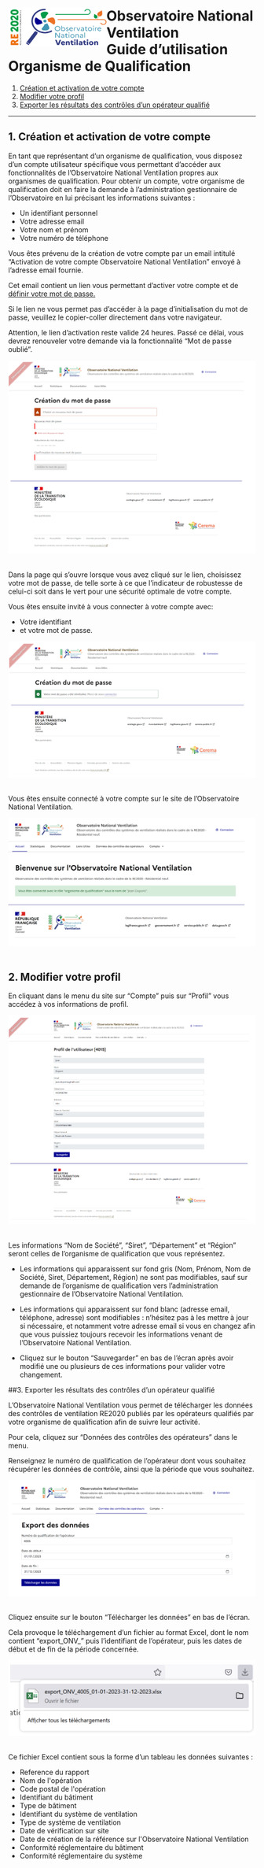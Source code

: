 
<a name="top"></a>
#  <img src="https://github.com/dooApp/onv/blob/docs/wiki-images/logo-onv.png?raw=true" align="left" height="80" width="200" > Observatoire National Ventilation <br>Guide d’utilisation Organisme de Qualification

1. [Création et activation de votre compte](#creation)
2. [Modifier votre profil](#modify)
3. [Exporter les résultats des contrôles d’un opérateur qualifié](#export)

----

## 1. Création et activation de votre compte <a name="creation"></a>

En tant que représentant d’un organisme de qualification, vous disposez d’un compte utilisateur spécifique vous permettant d’accéder aux fonctionnalités de l’Observatoire National Ventilation propres aux organismes de qualification.
Pour obtenir un compte, votre organisme de qualification doit en faire la demande à l’administration gestionnaire de l’Observatoire en lui précisant les informations suivantes : 
 - Un identifiant personnel
 - Votre adresse email
 - Votre nom et prénom
 - Votre numéro de téléphone

Vous êtes prévenu de la création de votre compte par un email intitulé “Activation de votre compte Observatoire National Ventilation” envoyé à l’adresse email fournie.

Cet email contient un lien vous permettant d’activer votre compte et de [définir votre mot de passe.](https://observatoire-national-ventilation.github.io/onv/access-operator/#setPassword)

Si le lien ne vous permet pas d’accéder à la page d’initialisation du mot de passe, veuillez le copier-coller directement dans votre navigateur.

Attention, le lien d’activation reste valide 24 heures. Passé ce délai, vous devrez renouveler votre demande via la fonctionnalité “Mot de passe oublié”.

<kbd>
    <a name="setPassword">
        <img src="https://github.com/Observatoire-National-Ventilation/onv/blob/docs/wiki-images/doc_qualif_connexion.png" alt="Créer votre mot de passe">
    </a>    
</kbd>    
<br/><br/>

Dans la page qui s’ouvre lorsque vous avez cliqué sur le lien, choisissez votre mot de passe, de telle sorte à ce que l’indicateur de robustesse de celui-ci soit dans le vert pour une sécurité optimale de votre compte.

Vous êtes ensuite invité à vous connecter à votre compte avec:
 - Votre identifiant
 - et votre mot de passe.

<kbd>
    <a name="setPassword">
        <img src="https://github.com/Observatoire-National-Ventilation/onv/blob/docs/wiki-images/doc_qualif_creation_mdp.png" alt="Créer votre mot de passe">
    </a>    
</kbd>    
<br/><br/>

Vous êtes ensuite connecté à votre compte sur le site de l’Observatoire National Ventilation.

<kbd>
    <a name="setPassword">
        <img src="https://github.com/Observatoire-National-Ventilation/onv/blob/docs/wiki-images/doc_qualif_connexion_ok.png" alt="Créer votre mot de passe">
    </a>    
</kbd>    
<br/><br/>

## 2. Modifier votre profil
En cliquant dans le menu du site sur “Compte” puis sur “Profil” vous accédez à vos informations de profil.

<kbd>
    <a name="setPassword">
        <img src="https://github.com/Observatoire-National-Ventilation/onv/blob/docs/wiki-images/doc_qualif_edition_profil.png" alt="Créer votre mot de passe">
    </a>    
</kbd>    
<br/><br/>

Les informations “Nom de Société”, “Siret”, “Département” et “Région” seront celles de l’organisme de qualification que vous représentez.

* Les informations qui apparaissent sur fond gris (Nom, Prénom, Nom de Société, Siret, Département, Région) ne sont pas modifiables, sauf sur demande de l’organisme de qualification vers l’administration gestionnaire de l’Observatoire National Ventilation.


* Les informations qui apparaissent sur fond blanc (adresse email, téléphone, adresse) sont modifiables : n’hésitez pas à les mettre à jour si nécessaire, et notamment votre adresse email si vous en changez afin que vous puissiez toujours recevoir les informations venant de l’Observatoire National Ventilation.


* Cliquez sur le bouton “Sauvegarder” en bas de l’écran après avoir modifié une ou plusieurs de ces informations pour valider votre changement.


##3. Exporter les résultats des contrôles d’un opérateur qualifié

L’Observatoire National Ventilation vous permet de télécharger les données des contrôles de ventilation RE2020 publiés par les opérateurs qualifiés par votre organisme de qualification afin de suivre leur activité.

Pour cela, cliquez sur “Données des contrôles des opérateurs” dans le menu.

Renseignez le numéro de qualification de l’opérateur dont vous souhaitez récupérer les données de contrôle, ainsi que la période que vous souhaitez.

<kbd>
    <a name="setPassword">
        <img src="https://github.com/Observatoire-National-Ventilation/onv/blob/docs/wiki-images/doc_qualif_export_donnees.png" alt="Créer votre mot de passe">
    </a>    
</kbd>    
<br/><br/>

Cliquez ensuite sur le bouton “Télécharger les données” en bas de l’écran.

Cela provoque le téléchargement d’un fichier au format Excel, dont le nom contient “export_ONV_” puis l’identifiant de l’opérateur, puis les dates de début et de fin de la période concernée.

<kbd>
    <a name="setPassword">
        <img src="https://github.com/Observatoire-National-Ventilation/onv/blob/docs/wiki-images/doc_qualif_export_telecharge.png" alt="Créer votre mot de passe">
    </a>    
</kbd>    
<br/><br/>

Ce fichier Excel contient sous la forme d’un tableau les données suivantes : 
- Reference du rapport
- Nom de l'opération
- Code postal de l'opération
- Identifiant du bâtiment
- Type de bâtiment
- Identifiant du système de ventilation
- Type de système de ventilation
- Date de vérification sur site
- Date de création de la référence sur l'Observatoire National Ventilation
- Conformité réglementaire du bâtiment
- Conformité réglementaire du système
